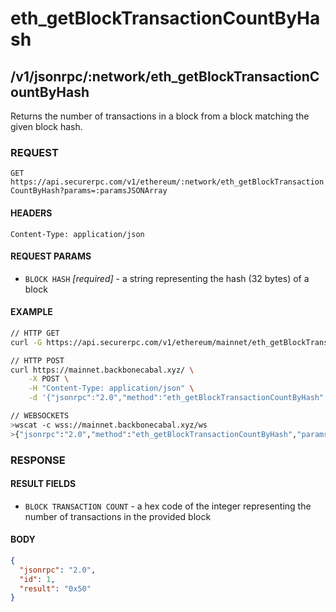 # eth_getBlockTransactionCountByHash

## /v1/jsonrpc/:network/eth_getBlockTransactionCountByHash

Returns the number of transactions in a block from a block matching the given block hash.

### REQUEST

`GET https://api.securerpc.com/v1/ethereum/:network/eth_getBlockTransactionCountByHash?params=:paramsJSONArray`

#### HEADERS

`Content-Type: application/json`

#### REQUEST PARAMS

- `BLOCK HASH` _[required]_ - a string representing the hash (32 bytes) of a block

#### EXAMPLE

```bash
// HTTP GET
curl -G https://api.securerpc.com/v1/ethereum/mainnet/eth_getBlockTransactionCountByHash --data-urlencode 'params=["0xb3b20624f8f0f86eb50dd04688409e5cea4bd02d700bf6e79e9384d47d6a5a35"]'

// HTTP POST
curl https://mainnet.backbonecabal.xyz/ \
    -X POST \
    -H "Content-Type: application/json" \
    -d '{"jsonrpc":"2.0","method":"eth_getBlockTransactionCountByHash","params": ["0xb3b20624f8f0f86eb50dd04688409e5cea4bd02d700bf6e79e9384d47d6a5a35"],"id":1}'

// WEBSOCKETS
>wscat -c wss://mainnet.backbonecabal.xyz/ws
>{"jsonrpc":"2.0","method":"eth_getBlockTransactionCountByHash","params": ["0xb3b20624f8f0f86eb50dd04688409e5cea4bd02d700bf6e79e9384d47d6a5a35"],"id":1}
```

### RESPONSE

#### RESULT FIELDS

- `BLOCK TRANSACTION COUNT` - a hex code of the integer representing the number of transactions in the provided block

#### BODY

```json
{
  "jsonrpc": "2.0",
  "id": 1,
  "result": "0x50"
}
```
